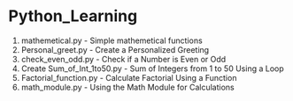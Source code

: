 # Python_Learning
1. mathemetical.py - Simple mathemetical functions
2. Personal_greet.py - Create a Personalized Greeting
3. check_even_odd.py - Check if a Number is Even or Odd
4. Create Sum_of_Int_1to50.py - Sum of Integers from 1 to 50 Using a Loop
5. Factorial_function.py - Calculate Factorial Using a Function
6. math_module.py - Using the Math Module for Calculations
